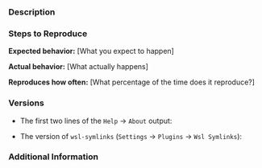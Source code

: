 ### Description

<!--
[Description of the issue]
-->

### Steps to Reproduce

<!--
Please add a series of steps to reproduce the problem. See https://stackoverflow.com/help/mcve for in depth information
on how to create a minimal, complete, and verifiable example.
-->

**Expected behavior:** [What you expect to happen]

**Actual behavior:** [What actually happens]

**Reproduces how often:** [What percentage of the time does it reproduce?]

### Versions

<!-- If applicable, please specify: -->

- The first two lines of the `Help` -> `About` output:

<!-- 
Example:
IntelliJ IDEA 2018.2.4 (Ultimate Edition)
Build #IU-182.4505.22, built on September 18, 2018
-->

- The version of `wsl-symlinks` (`Settings` -> `Plugins` -> `Wsl Symlinks`):

<!-- 
Example:
2018.2.4-0 
-->

### Additional Information

<!--
Any additional information, configuration or data that might be necessary to reproduce the issue.
-->
